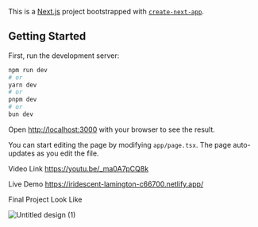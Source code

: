 This is a [Next.js](https://nextjs.org/) project bootstrapped with [`create-next-app`](https://github.com/vercel/next.js/tree/canary/packages/create-next-app).

## Getting Started

First, run the development server:

```bash
npm run dev
# or
yarn dev
# or
pnpm dev
# or
bun dev
```

Open [http://localhost:3000](http://localhost:3000) with your browser to see the result.

You can start editing the page by modifying `app/page.tsx`. The page auto-updates as you edit the file.

Video Link
https://youtu.be/_ma0A7pCQ8k

Live   Demo
https://iridescent-lamington-c66700.netlify.app/


Final Project Look Like


![Untitled design (1)](https://github.com/LearnCodingwithFun/personal-portfolio/assets/124258692/124d525f-9b0e-45b2-aab4-7bf3d7da0c36)
